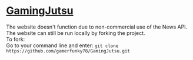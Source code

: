 <h1><u>GamingJutsu</u></h1>
The website doesn't function due to non-commercial use of the News API. The website can still be run locally by forking the project. <br>
To fork:<br>
Go to your command line and enter: <code>git clone https://github.com/gamerfunky78/GamingJutsu.git</code>
